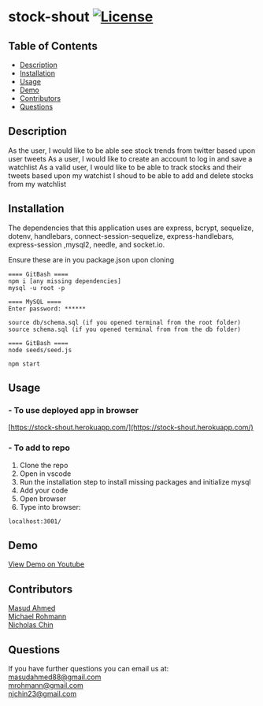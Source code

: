 # stock-shout [![License](https://img.shields.io/badge/License-MIT-blue.svg)](https://opensource.org/licenses/MIT)

## Table of Contents

- [Description](#description)
- [Installation](#installation)
- [Usage](#usage)
- [Demo](#demo)
- [Contributors](#contributors)
- [Questions](#questions)

## Description

As the user, I would like to be able see stock trends from twitter based upon user tweets
As a user, I would like to create an account to log in and save a watchlist
As a valid user, I would like to be able to track stocks and their tweets based upon my watchist
I shoud to be able to add and delete stocks from my watchlist

## Installation

The dependencies that this application uses are express, bcrypt, sequelize, dotenv, handlebars, connect-session-sequelize, express-handlebars, express-session ,mysql2, needle, and socket.io.

Ensure these are in you package.json upon cloning

```
==== GitBash ====
npm i [any missing dependencies]
mysql -u root -p

==== MySQL ====
Enter password: ******

source db/schema.sql (if you opened terminal from the root folder)
source schema.sql (if you opened terminal from from the db folder)

==== GitBash ====
node seeds/seed.js

npm start
```

## Usage

### - To use deployed app in browser

[https://stock-shout.herokuapp.com/](https://stock-shout.herokuapp.com/)

### - To add to repo

1. Clone the repo
2. Open in vscode
3. Run the installation step to install missing packages and initialize mysql
4. Add your code
5. Open browser
6. Type into browser:

```
localhost:3001/
```

## Demo

[View Demo on Youtube]()

## Contributors

[Masud Ahmed](https://www.github.com/masudahmed88)  
[Michael Rohmann](https://github.com/mrohmann)  
[Nicholas Chin](https://www.github.com/nickjchin)

## Questions

If you have further questions you can email us at:  
[masudahmed88@gmail.com](mailto:masudahmed88@gmail.com?subject=[GitHub%Stock%Shout])  
[mrohmann@gmail.com](mailto:mrohmann@gmail.com?subject=[GitHub%Stock%Shout])  
[njchin23@gmail.com](mailto:njchin23@gmail.com?subject=[GitHub%Stock%Shout])
